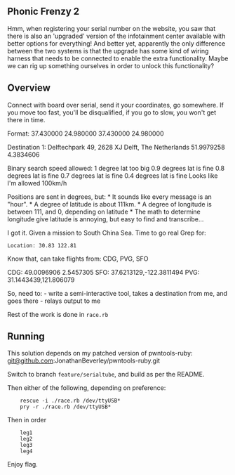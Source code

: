 
## Phonic Frenzy 2
Hmm, when registering your serial number on the website, you saw that there is also an 'upgraded' version of the infotainment center available with better options for everything! And better yet, apparently the only difference between the two systems is that the upgrade has some kind of wiring harness that needs to be connected to enable the extra functionality. Maybe we can rig up something ourselves in order to unlock this functionality?

## Overview
Connect with board over serial, send it your coordinates, go somewhere. If you move too fast, you'll be disqualified, if you go to slow, you won't get there in time.

Format:
    37.430000   24.980000
    37.430000   24.980000

Destination 1:
    Delftechpark 49, 2628 XJ Delft, The Netherlands
    51.9979258  4.3834606

Binary search speed allowed:
    1 degree lat too big
    0.9 degrees lat is fine
    0.8 degrees lat is fine
    0.7 degrees lat is fine
    0.4 degrees lat is fine
    Looks like I'm allowed 100km/h

Positions are sent in degrees, but:
	* It sounds like every message is an "hour".
	* A degree of latitude is about 111km.
	* A degree of longitude is between 111, and 0, depending on latitude
	* The math to determine longitude give latitude is annoying, but easy to find and transcribe...

I got it. Given a mission to South China Sea. Time to go real
Grep for:
```
Location: 30.83 122.81
```
Know that, can take flights from:
    CDG, PVG, SFO

CDG: 49.0096906 2.5457305
SFO: 37.6213129,-122.3811494
PVG: 31.1443439,121.806079

So, need to:
    - write a semi-interactive tool, takes a destination from me, and goes there
    - relays output to me

Rest of the work is done in ``race.rb``

## Running
This solution depends on my patched version of pwntools-ruby:
git@github.com:JonathanBeverley/pwntools-ruby.git

Switch to branch `feature/serialtube`, and build as per the README.

Then either of the following, depending on preference:
```
	rescue -i ./race.rb /dev/ttyUSB*
	pry -r ./race.rb /dev/ttyUSB*
```

Then in order
```
	leg1
	leg2
	leg3
	leg4
```

Enjoy flag.

